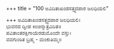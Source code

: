 +++
title = "100 ಅವಿದಿತಾಖಂಡಸತ್ತ್ವದಪಾರ ಜಲಧಿಯಲಿ"

+++
ಅವಿದಿತಾಖಂಡಸತ್ತ್ವದಪಾರ ಜಲಧಿಯಲಿ।  
ಭುವನದ ದ್ವೀಪ ಕಿಂಚಿನ್ಮಾತ್ರವಿದಿತ॥  
ಪವಿತಾಂತರಕ್ಷಿಗಾಯೆರಡುಮೊಂದೇ ವಸ್ತು।  
ವವಗುಂಠಿತ ಬ್ರಹ್ಮ - ಮಂಕುತಿಮ್ಮ॥  